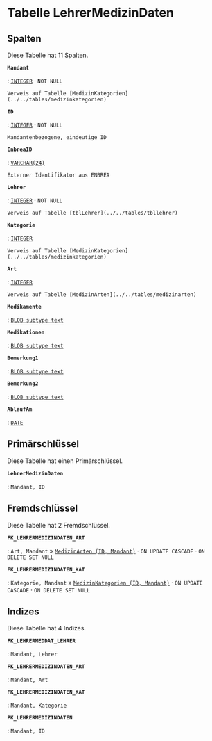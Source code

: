 # Tabelle **LehrerMedizinDaten**

## Spalten

Diese Tabelle hat 11 Spalten.

**`Mandant`**

:   [`INTEGER`](https://firebirdsql.org/file/documentation/html/en/refdocs/fblangref40/firebird-40-language-reference.html#fblangref40-datatypes-inttypes) · `NOT NULL`

    Verweis auf Tabelle [MedizinKategorien](../../tables/medizinkategorien)

**`ID`**

:   [`INTEGER`](https://firebirdsql.org/file/documentation/html/en/refdocs/fblangref40/firebird-40-language-reference.html#fblangref40-datatypes-inttypes) · `NOT NULL`

    Mandantenbezogene, eindeutige ID

**`EnbreaID`**

:   [`VARCHAR(24)`](https://firebirdsql.org/file/documentation/html/en/refdocs/fblangref40/firebird-40-language-reference.html#fblangref40-datatypes-chartypes)

    Externer Identifikator aus ENBREA

**`Lehrer`**

:   [`INTEGER`](https://firebirdsql.org/file/documentation/html/en/refdocs/fblangref40/firebird-40-language-reference.html#fblangref40-datatypes-inttypes) · `NOT NULL`

    Verweis auf Tabelle [tblLehrer](../../tables/tbllehrer)

**`Kategorie`**

:   [`INTEGER`](https://firebirdsql.org/file/documentation/html/en/refdocs/fblangref40/firebird-40-language-reference.html#fblangref40-datatypes-inttypes)

    Verweis auf Tabelle [MedizinKategorien](../../tables/medizinkategorien)

**`Art`**

:   [`INTEGER`](https://firebirdsql.org/file/documentation/html/en/refdocs/fblangref40/firebird-40-language-reference.html#fblangref40-datatypes-inttypes)

    Verweis auf Tabelle [MedizinArten](../../tables/medizinarten)

**`Medikamente`**

:   [`BLOB subtype text`](https://firebirdsql.org/file/documentation/html/en/refdocs/fblangref40/firebird-40-language-reference.html#fblangref40-datatypes-bnrytypes)

**`Medikationen`**

:   [`BLOB subtype text`](https://firebirdsql.org/file/documentation/html/en/refdocs/fblangref40/firebird-40-language-reference.html#fblangref40-datatypes-bnrytypes)

**`Bemerkung1`**

:   [`BLOB subtype text`](https://firebirdsql.org/file/documentation/html/en/refdocs/fblangref40/firebird-40-language-reference.html#fblangref40-datatypes-bnrytypes)

**`Bemerkung2`**

:   [`BLOB subtype text`](https://firebirdsql.org/file/documentation/html/en/refdocs/fblangref40/firebird-40-language-reference.html#fblangref40-datatypes-bnrytypes)

**`AblaufAm`**

:   [`DATE`](https://firebirdsql.org/file/documentation/html/en/refdocs/fblangref40/firebird-40-language-reference.html#fblangref40-datatypes-datetime)

## Primärschlüssel

Diese Tabelle hat einen Primärschlüssel.

**`LehrerMedizinDaten`**

:   `Mandant, ID`

## Fremdschlüssel

Diese Tabelle hat 2 Fremdschlüssel.

**`FK_LEHRERMEDIZINDATEN_ART`**

:   `Art, Mandant` » [`MedizinArten (ID, Mandant)`](../../tables/medizinarten) · `ON UPDATE CASCADE` · `ON DELETE SET NULL`

**`FK_LEHRERMEDIZINDATEN_KAT`**

:   `Kategorie, Mandant` » [`MedizinKategorien (ID, Mandant)`](../../tables/medizinkategorien) · `ON UPDATE CASCADE` · `ON DELETE SET NULL`

## Indizes

Diese Tabelle hat 4 Indizes.

**`FK_LEHRERMEDDAT_LEHRER`**

:   `Mandant, Lehrer`

**`FK_LEHRERMEDIZINDATEN_ART`**

:   `Mandant, Art`

**`FK_LEHRERMEDIZINDATEN_KAT`**

:   `Mandant, Kategorie`

**`PK_LEHRERMEDIZINDATEN`**

:   `Mandant, ID`
